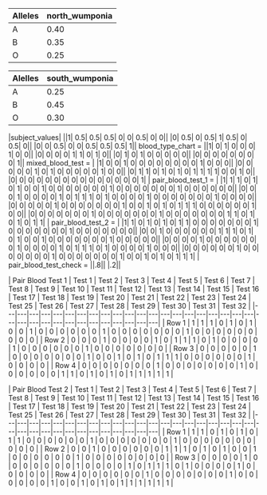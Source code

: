 | Alleles | north_wumponia |
|---------|----------------|
| A       | 0.40           |
| B       | 0.35           |
| O       | 0.25           |  

| Alelles | south_wumponia |
|---------|----------------|
| A       | 0.25           |
| B       | 0.45           |
| O       | 0.30           |

|subject_values|
||1| 0.5| 0.5| 0.5| 0| 0| 0.5| 0| 0|| |0| 0.5| 0| 0.5| 1| 0.5|
0| 0.5| 0|| |0| 0| 0.5| 0| 0| 0.5| 0.5| 0.5| 1|| blood_type_chart = ||1| 0| 1| 0| 0| 0| 1| 0| 0|| |0| 0| 0| 0| 1| 1| 0|
1| 0|| |0| 1| 0| 1| 0| 0| 0| 0| 0|| |0| 0| 0| 0| 0| 0| 0| 0| 1|| mixed_blood_test = | |1| 0| 0| 1| 0| 0| 0| 0| 0| 0| 0|
0| 1| 0| 0| 0|| |0| 0| 0| 0| 0| 1| 0| 1| 0| 0| 0| 0| 0| 1| 0| 0|| |0| 1| 1| 0| 1| 0| 1| 0| 1| 1| 1| 1| 0| 0| 1| 0|| |0|
0| 0| 0| 0| 0| 0| 0| 0| 0| 0| 0| 0| 0| 0| 1| | pair_blood_test_1 = | |1| 1| 1| 0| 1| 0| 1| 0| 0| 1| 0| 0| 0| 0| 0| 0| 0|
1| 0| 0| 0| 0| 0| 0| 0| 1| 0| 0| 0| 0| 0| 0|| |0| 0| 0| 1| 0| 0| 0| 0| 1| 0| 1| 1| 1| 0| 1| 0| 0| 0| 0| 1| 0| 0| 0| 0|
0| 0| 0| 1| 0| 0| 0| 0|| |0| 0| 0| 0| 0| 1| 0| 0| 0| 0| 0| 0| 0| 1| 0| 0| 1| 0| 1| 0| 1| 1| 1| 0| 0| 0| 0| 0| 0| 1| 0|
0|| |0| 0| 0| 0| 0| 0| 0| 1| 0| 0| 0| 0| 0| 0| 0| 1| 0| 0| 0| 0| 0| 0| 0| 1| 1| 0| 1| 0| 1| 0| 1| 1| |
pair_blood_test_2 = | |1| 1| 0| 1| 0| 1| 0| 1| 1| 0| 0| 0| 0| 0| 0| 0| 1| 0| 0| 0| 0| 0| 0| 0| 1| 0| 0| 0| 0| 0| 0| 0||
|0| 0| 1| 0| 0| 0| 0| 0| 0| 1| 1| 1| 0| 1| 0| 1| 0| 0| 1| 0| 0| 0| 0| 0| 0| 0| 1| 0| 0| 0| 0| 0|| |0| 0| 0| 0| 1| 0| 0|
0| 0| 0| 0| 0| 1| 0| 0| 0| 0| 1| 0| 1| 1| 1| 0| 1| 0| 0| 0| 0| 1| 0| 0| 0|| |0| 0| 0| 0| 0| 0| 1| 0| 0| 0| 0| 0| 0| 0|
1| 0| 0| 0| 0| 0| 0| 0| 1| 0| 0| 1| 0| 1| 0| 1| 1| 1| | pair_blood_test_check = ||.8|| |.2|| 








| Pair Blood Test 1 | Test 1 | Test 2 | Test 3 | Test 4 | Test 5 | Test 6 | Test 7 | Test 8 | Test 9 | Test 10 | Test 11 | Test 12 | Test 13 | Test 14 | Test 15 | Test 16 | Test 17 | Test 18 | Test 19 | Test 20 | Test 21 | Test 22 | Test 23 | Test 24 | Test 25 | Test 26 | Test 27 | Test 28 | Test 29 | Test 30 | Test 31 | Test 32 |
|---|---|---|---|---|---|---|---|---|---|---|---|---|---|---|---|---|---|---|---|---|---|---|---|---|---|---|---|---|---|---|---|---|---|
| Row 1 | 1 | 1 | 1 | 0 | 1 | 0 | 1 | 0 | 0 | 1 | 0 | 0 | 0 | 0 | 0 | 0 | 1 | 0 | 0 | 0 | 0 | 0 | 0 | 0 | 1 | 0 | 0 | 0 | 0 | 0 | 0 | 0 | 0 | 0 |
| Row 2 | 0 | 0 | 0 | 1 | 0 | 0 | 0 | 0 | 1 | 0 | 1 | 1 | 1 | 0 | 1 | 0 | 0 | 0 | 0 | 1 | 0 | 0 | 0 | 0 | 0 | 0 | 1 | 0 | 0 | 0 | 0 | 0 | 0 | 0 |
| Row 3 | 0 | 0 | 0 | 0 | 0 | 1 | 0 | 0 | 0 | 0 | 0 | 0 | 0 | 1 | 0 | 0 | 1 | 0 | 1 | 0 | 1 | 1 | 1 | 0 | 0 | 0 | 0 | 0 | 0 | 1 | 0 | 0 | 0 | 0 |
| Row 4 | 0 | 0 | 0 | 0 | 0 | 0 | 0 | 1 | 0 | 0 | 0 | 0 | 0 | 0 | 0 | 1 | 0 | 0 | 0 | 0 | 0 | 0 | 1 | 1 | 0 | 1 | 0 | 1 | 0 | 1 | 1 | 1 | 1 | 1 |






| Pair Blood Test 2 | Test 1 | Test 2 | Test 3 | Test 4 | Test 5 | Test 6 | Test 7 | Test 8 | Test 9 | Test 10 | Test 11 | Test 12 | Test 13 | Test 14 | Test 15 | Test 16 | Test 17 | Test 18 | Test 19 | Test 20 | Test 21 | Test 22 | Test 23 | Test 24 | Test 25 | Test 26 | Test 27 | Test 28 | Test 29 | Test 30 | Test 31 | Test 32 |
|---|---|---|---|---|---|---|---|---|---|---|---|---|---|---|---|---|---|---|---|---|---|---|---|---|---|---|---|---|---|---|---|---|---|
| Row 1 | 1 | 1 | 0 | 1 | 0 | 1 | 0 | 1 | 1 | 0 | 0 | 0 | 0 | 0 | 0 | 1 | 0 | 0 | 0 | 0 | 0 | 0 | 0 | 1 | 0 | 0 | 0 | 0 | 0 | 0 | 0 | 0 | 0 | 0 |
| Row 2 | 0 | 0 | 1 | 0 | 0 | 0 | 0 | 0 | 0 | 1 | 1 | 1 | 0 | 1 | 0 | 1 | 0 | 0 | 1 | 0 | 0 | 0 | 0 | 0 | 0 | 1 | 0 | 0 | 0 | 0 | 0 | 0 | 0 | 0 |
| Row 3 | 0 | 0 | 0 | 0 | 1 | 0 | 0 | 0 | 0 | 0 | 0 | 0 | 1 | 0 | 0 | 0 | 0 | 1 | 0 | 1 | 1 | 1 | 0 | 1 | 0 | 0 | 0 | 0 | 1 | 0 | 0 | 0 | 0 | 0 |
| Row 4 | 0 | 0 | 0 | 0 | 0 | 0 | 1 | 0 | 0 | 0 | 0 | 0 | 0 | 0 | 1 | 0 | 0 | 0 | 0 | 0 | 0 | 1 | 0 | 0 | 1 | 0 | 1 | 0 | 1 | 1 | 1 | 1 | 1 | 1 |